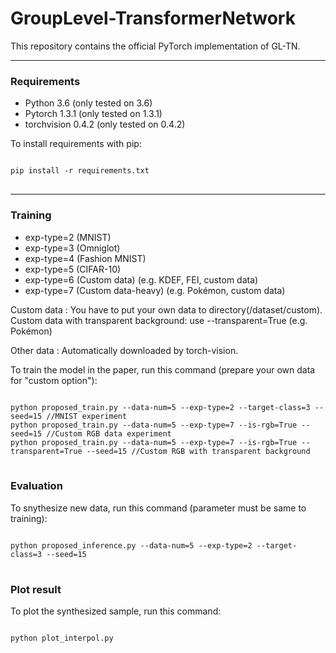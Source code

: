 # GroupLevel-TransformerNetwork

This repository contains the official PyTorch implementation of GL-TN.



*****

### Requirements
* Python 3.6 (only tested on 3.6)
* Pytorch 1.3.1 (only tested on 1.3.1)
* torchvision 0.4.2 (only tested on 0.4.2)

To install requirements with pip:
<pre>
<code>
pip install -r requirements.txt
</code>
</pre>

*****

### Training
* exp-type=2 (MNIST)
* exp-type=3 (Omniglot)
* exp-type=4 (Fashion MNIST)
* exp-type=5 (CIFAR-10)
* exp-type=6 (Custom data)  (e.g. KDEF, FEI, custom data)
* exp-type=7 (Custom data-heavy)  (e.g. Pokémon, custom data)

Custom data : You have to put your own data to directory(/dataset/custom).</br>
Custom data with transparent background: use --transparent=True (e.g. Pokémon)

Other data  : Automatically downloaded by torch-vision.

To train the model in the paper, run this command (prepare your own data for "custom option"):
<pre>
<code>
python proposed_train.py --data-num=5 --exp-type=2 --target-class=3 --seed=15 //MNIST experiment
python proposed_train.py --data-num=5 --exp-type=7 --is-rgb=True --seed=15 //Custom RGB data experiment
python proposed_train.py --data-num=5 --exp-type=7 --is-rgb=True --transparent=True --seed=15 //Custom RGB with transparent background
</code>
</pre>


### Evaluation

To snythesize new data, run this command (parameter must be same to training):

<pre>
<code>
python proposed_inference.py --data-num=5 --exp-type=2 --target-class=3 --seed=15
</code>
</pre>

### Plot result

To plot the synthesized sample, run this command:

<pre>
<code>
python plot_interpol.py
</code>
</pre>




